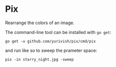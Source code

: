# Pix

Rearrange the colors of an image.

The command-line tool can be installed with `go get`:

```
go get -u github.com/yurivish/pix/cmd/pix
```

and run like so to sweep the prameter space:

```
pix -in starry_night.jpg -sweep
```